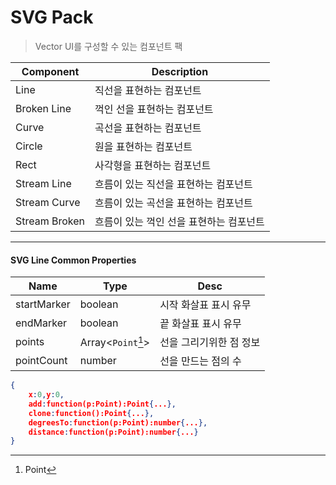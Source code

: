 # SVG Pack
> Vector UI를 구성할 수 있는 컴포넌트 팩

|Component|Description|
|---|---|
|Line|직선을 표현하는 컴포넌트|
|Broken Line|꺽인 선을 표현하는 컴포넌트|
|Curve|곡선을 표현하는 컴포넌트|
|Circle|원을 표현하는 컴포넌트|
|Rect|사각형을 표현하는 컴포넌트|
|Stream Line|흐름이 있는 직선을 표현하는 컴포넌트|
|Stream Curve|흐름이 있는 곡선을 표현하는 컴포넌트|
|Stream Broken|흐름이 있는 꺽인 선을 표현하는 컴포넌트|

---

#### SVG Line Common Properties
| Name | Type | Desc |
| --- | --- | --- |
| startMarker | boolean | 시작 화살표 표시 유무 |
| endMarker | boolean | 끝 화살표 표시 유무 |
| points | Array<`Point`[^1]> | 선을 그리기위한 점 정보 |
| pointCount | number | 선을 만드는 점의 수 |

[^1]: Point
```json
{
    x:0,y:0,
    add:function(p:Point):Point{...},
    clone:function():Point{...},
    degreesTo:function(p:Point):number{...},
    distance:function(p:Point):number{...}
}
```